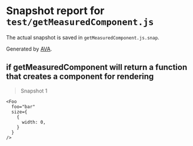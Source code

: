 # Snapshot report for `test/getMeasuredComponent.js`

The actual snapshot is saved in `getMeasuredComponent.js.snap`.

Generated by [AVA](https://ava.li).

## if getMeasuredComponent will return a function that creates a component for rendering

> Snapshot 1

    <Foo
      foo="bar"
      size={
        {
          width: 0,
        }
      }
    />
